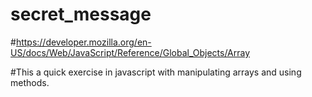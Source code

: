# secret_message

#https://developer.mozilla.org/en-US/docs/Web/JavaScript/Reference/Global_Objects/Array

#This a quick exercise in javascript with manipulating arrays and using methods.